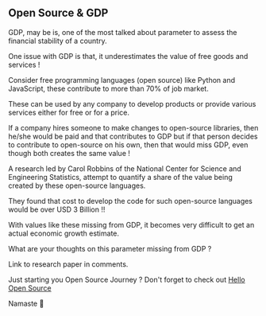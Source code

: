 ## Open Source & GDP

GDP, may be is, one of the most talked about parameter to assess the financial stability of a country.

One issue with GDP is that, it underestimates the value of free goods and services !

Consider free programming languages (open source) like Python and JavaScript, these contribute to more than 70% of job market.

These can be used by any company to develop products or provide various services either for free or for a price.

If a company hires someone to make changes to open-source libraries, then he/she would be paid and that contributes to GDP but if that person decides to contribute to open-source on his own, then that would miss GDP, even though both creates the same value !

A research led by Carol Robbins of the National Center for Science and Engineering Statistics, attempt to quantify a share of the value being created by these open-source languages.

They found that cost to develop the code for such open-source languages would be over USD 3 Billion !!

With values like these missing from GDP, it becomes very difficult to get an actual economic growth estimate.

What are your thoughts on this parameter missing from GDP ?

Link to research paper in comments.

Just starting you Open Source Journey ? Don't forget to check out [Hello Open Source](https://github.com/siddharth2016/hello-open-source)

Namaste 🙏